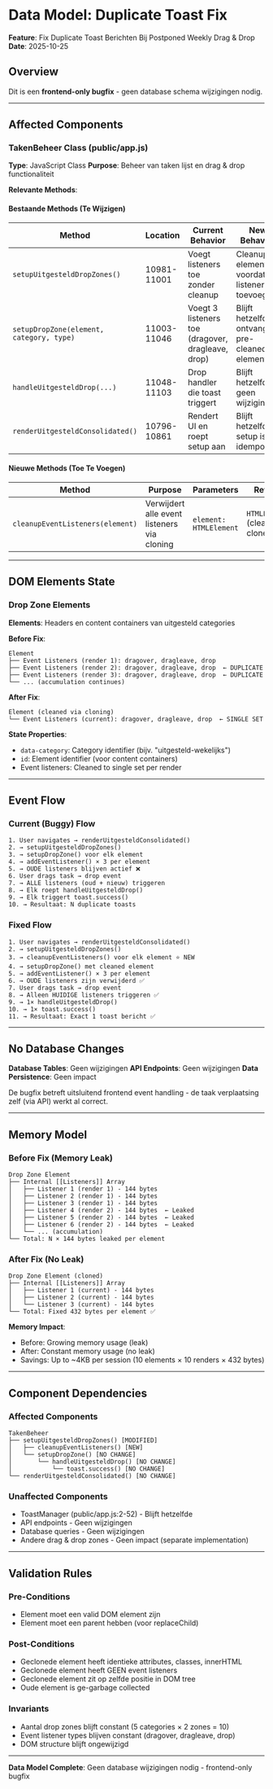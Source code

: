 # Data Model: Duplicate Toast Fix

**Feature**: Fix Duplicate Toast Berichten Bij Postponed Weekly Drag & Drop
**Date**: 2025-10-25

## Overview
Dit is een **frontend-only bugfix** - geen database schema wijzigingen nodig.

---

## Affected Components

### TakenBeheer Class (public/app.js)
**Type**: JavaScript Class
**Purpose**: Beheer van taken lijst en drag & drop functionaliteit

**Relevante Methods**:

#### Bestaande Methods (Te Wijzigen)
| Method | Location | Current Behavior | New Behavior |
|--------|----------|------------------|--------------|
| `setupUitgesteldDropZones()` | 10981-11001 | Voegt listeners toe zonder cleanup | Cleanup elementen voordat listeners toevoegen |
| `setupDropZone(element, category, type)` | 11003-11046 | Voegt 3 listeners toe (dragover, dragleave, drop) | Blijft hetzelfde - ontvangt pre-cleaned element |
| `handleUitgesteldDrop(...)` | 11048-11103 | Drop handler die toast triggert | Blijft hetzelfde - geen wijziging |
| `renderUitgesteldConsolidated()` | 10796-10861 | Rendert UI en roept setup aan | Blijft hetzelfde - setup is nu idempotent |

#### Nieuwe Methods (Toe Te Voegen)
| Method | Purpose | Parameters | Returns |
|--------|---------|------------|---------|
| `cleanupEventListeners(element)` | Verwijdert alle event listeners via cloning | `element: HTMLElement` | `HTMLElement` (cleaned clone) |

---

## DOM Elements State

### Drop Zone Elements
**Elements**: Headers en content containers van uitgesteld categories

**Before Fix**:
```
Element
├── Event Listeners (render 1): dragover, dragleave, drop
├── Event Listeners (render 2): dragover, dragleave, drop  ← DUPLICATE
├── Event Listeners (render 3): dragover, dragleave, drop  ← DUPLICATE
└── ... (accumulation continues)
```

**After Fix**:
```
Element (cleaned via cloning)
└── Event Listeners (current): dragover, dragleave, drop  ← SINGLE SET
```

**State Properties**:
- `data-category`: Category identifier (bijv. "uitgesteld-wekelijks")
- `id`: Element identifier (voor content containers)
- Event listeners: Cleaned to single set per render

---

## Event Flow

### Current (Buggy) Flow
```
1. User navigates → renderUitgesteldConsolidated()
2. → setupUitgesteldDropZones()
3. → setupDropZone() voor elk element
4. → addEventListener() × 3 per element
5. → OUDE listeners blijven actief ❌
6. User drags task → drop event
7. → ALLE listeners (oud + nieuw) triggeren
8. → Elk roept handleUitgesteldDrop()
9. → Elk triggert toast.success()
10. → Resultaat: N duplicate toasts
```

### Fixed Flow
```
1. User navigates → renderUitgesteldConsolidated()
2. → setupUitgesteldDropZones()
3. → cleanupEventListeners() voor elk element ⭐ NEW
4. → setupDropZone() met cleaned element
5. → addEventListener() × 3 per element
6. → OUDE listeners zijn verwijderd ✅
7. User drags task → drop event
8. → Alleen HUIDIGE listeners triggeren ✅
9. → 1× handleUitgesteldDrop()
10. → 1× toast.success()
11. → Resultaat: Exact 1 toast bericht ✅
```

---

## No Database Changes

**Database Tables**: Geen wijzigingen
**API Endpoints**: Geen wijzigingen
**Data Persistence**: Geen impact

De bugfix betreft uitsluitend frontend event handling - de taak verplaatsing zelf (via API) werkt al correct.

---

## Memory Model

### Before Fix (Memory Leak)
```
Drop Zone Element
├── Internal [[Listeners]] Array
│   ├── Listener 1 (render 1) - 144 bytes
│   ├── Listener 2 (render 1) - 144 bytes
│   ├── Listener 3 (render 1) - 144 bytes
│   ├── Listener 4 (render 2) - 144 bytes  ← Leaked
│   ├── Listener 5 (render 2) - 144 bytes  ← Leaked
│   ├── Listener 6 (render 2) - 144 bytes  ← Leaked
│   └── ... (accumulation)
└── Total: N × 144 bytes leaked per element
```

### After Fix (No Leak)
```
Drop Zone Element (cloned)
├── Internal [[Listeners]] Array
│   ├── Listener 1 (current) - 144 bytes
│   ├── Listener 2 (current) - 144 bytes
│   └── Listener 3 (current) - 144 bytes
└── Total: Fixed 432 bytes per element ✅
```

**Memory Impact**:
- Before: Growing memory usage (leak)
- After: Constant memory usage (no leak)
- Savings: Up to ~4KB per session (10 elements × 10 renders × 432 bytes)

---

## Component Dependencies

### Affected Components
```
TakenBeheer
├── setupUitgesteldDropZones() [MODIFIED]
│   ├── cleanupEventListeners() [NEW]
│   └── setupDropZone() [NO CHANGE]
│       └── handleUitgesteldDrop() [NO CHANGE]
│           └── toast.success() [NO CHANGE]
└── renderUitgesteldConsolidated() [NO CHANGE]
```

### Unaffected Components
- ToastManager (public/app.js:2-52) - Blijft hetzelfde
- API endpoints - Geen wijzigingen
- Database queries - Geen wijzigingen
- Andere drag & drop zones - Geen impact (separate implementation)

---

## Validation Rules

### Pre-Conditions
- Element moet een valid DOM element zijn
- Element moet een parent hebben (voor replaceChild)

### Post-Conditions
- Geclonede element heeft identieke attributes, classes, innerHTML
- Geclonede element heeft GEEN event listeners
- Geclonede element zit op zelfde positie in DOM tree
- Oude element is ge-garbage collected

### Invariants
- Aantal drop zones blijft constant (5 categories × 2 zones = 10)
- Event listener types blijven constant (dragover, dragleave, drop)
- DOM structure blijft ongewijzigd

---

**Data Model Complete**: Geen database wijzigingen nodig - frontend-only bugfix
